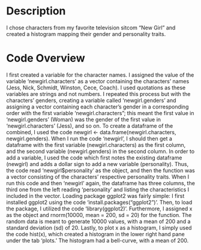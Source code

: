# Description

I chose characters from my favorite television sitcom “New Girl” and created a histogram mapping their gender and personality traits. 

# Code Overview

I first created a variable for the character names. I assigned the value of the variable ‘newgirl.characters’ as a vector containing the characters’ names (Jess, Nick, Schmidt, Winston, Cece, Coach). I used quotations as these variables are strings and not numbers. 
I repeated this process but with the characters’ genders, creating a variable called ‘newgirl.genders’ and assigning a vector containing each character’s gender in a corresponding order with the first variable ‘newgirl.characters”; this meant the first value in ‘newgirl.genders’ (Woman) was the gender of the first value in ‘newgirl.characters’ (Jess), and so on. 
To create a dataframe of the combined, I used the code newgirl <- data.frame(newgirl.characters, newgirl.genders). When I run the code ‘newgirl’, I should then get a dataframe with the first variable (newgirl.characters) as the first column, and the second variable (newgirl.genders) in the second column.
In order to add a variable, I used the code which first notes the existing dataframe (newgirl) and adds a dollar sign to add a new variable (personality). Thus, the code read ‘newgirl$personality’ as the object, and then the function was a vector consisting of the characters’ respective personality traits. When I run this code and then ‘newgirl’ again, the dataframe has three columns, the third one from the left reading ‘personality’ and listing the characteristics I included in the vector. 
Loading package ggplot2 was fairly simple: I first installed ggplot2 using the code ‘install.packages(“ggplot2”)’. Then, to load the package, I utilized the code ‘library(ggplot2)’.
Furthermore, I assigned x as the object and rnorm(10000, mean = 200, sd = 20) for the function. The random data is meant to generate 10000 values, with a mean of 200 and a standard deviation (sd) of 20. 
Lastly, to plot x as a histogram, I simply used the code hist(x), which created a histogram in the lower right hand pane under the tab ‘plots.’ The histogram had a bell-curve, with a mean of 200. 
 
